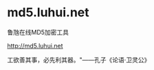 # md5.luhui.net


鲁虺在线MD5加密工具 

http://md5.luhui.net 

工欲善其事，必先利其器。"——孔子《论语·卫灵公》

























